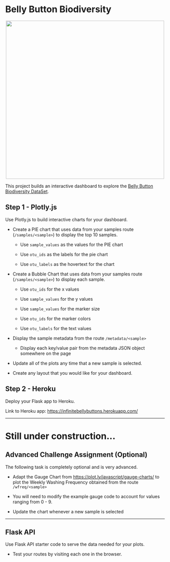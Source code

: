 # Belly Button Biodiversity

<p align="center">
 <img src="https://github.com/berkeleybootcamp/classActivities/blob/master/02-Homework/15-Interactive-Visualizations-and-Dashboards/Instructions/Images/bacteria_by_filterforgedotcom.jpg?raw=true" width="500" align="middle")
 </p>

This project builds an interactive dashboard to explore the [Belly Button Biodiversity DataSet](http://robdunnlab.com/projects/belly-button-biodiversity/).

## Step 1 - Plotly.js

Use Plotly.js to build interactive charts for your dashboard.

* Create a PIE chart that uses data from your samples route (`/samples/<sample>`) to display the top 10 samples.

  * Use `sample_values` as the values for the PIE chart

  * Use `otu_ids` as the labels for the pie chart

  * Use `otu_labels` as the hovertext for the chart


* Create a Bubble Chart that uses data from your samples route (`/samples/<sample>`) to display each sample.

  * Use `otu_ids` for the x values

  * Use `sample_values` for the y values

  * Use `sample_values` for the marker size

  * Use `otu_ids` for the marker colors

  * Use `otu_labels` for the text values


* Display the sample metadata from the route `/metadata/<sample>`

  * Display each key/value pair from the metadata JSON object somewhere on the page

* Update all of the plots any time that a new sample is selected.

* Create any layout that you would like for your dashboard.

## Step 2 - Heroku

Deploy your Flask app to Heroku.

Link to Heroku app: https://infinitebellybuttons.herokuapp.com/

- - -

# Still under construction...
## Advanced Challenge Assignment (Optional)

The following task is completely optional and is very advanced.

* Adapt the Gauge Chart from <https://plot.ly/javascript/gauge-charts/> to plot the Weekly Washing Frequency obtained from the route `/wfreq/<sample>`

* You will need to modify the example gauge code to account for values ranging from 0 - 9.

* Update the chart whenever a new sample is selected


- - -

## Flask API

Use Flask API starter code to serve the data needed for your plots.

* Test your routes by visiting each one in the browser.
